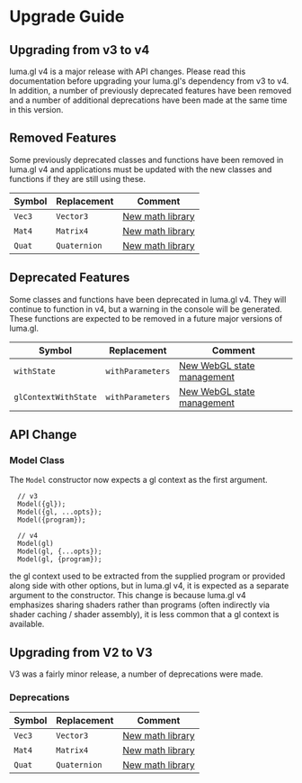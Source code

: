 # Upgrade Guide


## Upgrading from v3 to v4

luma.gl v4 is a major release with API changes. Please read this documentation before upgrading your luma.gl's dependency from v3 to v4.
In addition, a number of previously deprecated features have been removed and a number of additional deprecations have been made at the same time in this version.


## Removed Features

Some previously deprecated classes and functions have been removed in luma.gl v4 and applications must be updated with the new classes and functions if they are still using these.

| Symbol               | Replacement      | Comment |
| ---                  | ---              | --- |
| `Vec3`               | `Vector3`        | [New math library](/#/documentation/api-reference/math) |
| `Mat4`               | `Matrix4`        | [New math library](/#/documentation/api-reference/math) |
| `Quat`               | `Quaternion`     | [New math library](/#/documentation/api-reference/math) |


## Deprecated Features

Some classes and functions have been deprecated in luma.gl v4. They will continue to function in v4, but a warning in the console will be generated. These functions are expected to be removed in a future major versions of luma.gl.


| Symbol               | Replacement      | Comment |
| ---                  | ---              | --- |
| `withState`          | `withParameters` | [New WebGL state management](/#/documentation/api-reference/with-parameters) |
| `glContextWithState` | `withParameters` | [New WebGL state management](/#/documentation/api-reference/with-parameters) |


## API Change

### Model Class

The `Model` constructor now expects a gl context as the first argument.

```
  // v3
  Model({gl});
  Model({gl, ...opts});
  Model({program});

  // v4
  Model(gl)
  Model(gl, {...opts});
  Model(gl, {program});
```

the gl context used to be extracted from the supplied program or provided along side with other options, but in luma.gl v4, it is expected as a separate argument to the constructor. This change is because luma.gl v4 emphasizes sharing shaders rather than programs (often indirectly via shader caching / shader assembly), it is less common that a gl context is available.


## Upgrading from V2 to V3

V3 was a fairly minor release, a number of deprecations were made.

### Deprecations

| Symbol               | Replacement      | Comment |
| ---                  | ---              | --- |
| `Vec3`               | `Vector3`        | [New math library](/#/documentation/api-reference/math) |
| `Mat4`               | `Matrix4`        | [New math library](/#/documentation/api-reference/math) |
| `Quat`               | `Quaternion`     | [New math library](/#/documentation/api-reference/math) |

